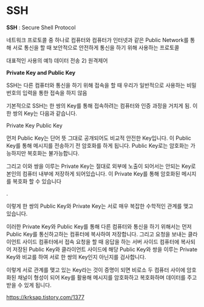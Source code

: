 # SSH

**SSH** : Secure Shell Protocol

네트워크 프로토콜 중 하나로 컴퓨터와 컴퓨터가 인터넷과 같은 Public Network를 통해 서로 통신을 할 때 보안적으로 안전하게 통신을 하기 위해 사용하는 프로토콜

대표적인 사용의 예1) 데이터 전송 2) 원격제어



**Private Key and Public Key**

SSH는 다른 컴퓨터와 통신을 하기 위해 접속을 할 때 우리가 일반적으로 사용하는 비밀번호의 입력을 통한 접속을 하지 않음



기본적으로 SSH는 한 쌍의 Key를 통해 접속하려는 컴퓨터와 인증 과정을 거치게 됨. 이 한 쌍의 Key는 다음과 같습니다.

Private Key
Public Key



먼저 Public Key는 단어 뜻 그대로 공개되어도 비교적 안전한 Key입니다. 이 Public Key를 통해 메시지를 전송하기 전 암호화를 하게 됩니다. Public Key로는 암호화는 가능하지만 복호화는 불가능합니다. 



그리고 이와 쌍을 이루는 Private Key는 절대로 외부에 노출이 되어서는 안되는 Key로 본인의 컴퓨터 내부에 저장하게 되어있습니다. 이 Private Key를 통해 암호화된 메시지를 복호화 할 수 있습니다

.

이렇게 한 쌍의 Public Key와 Private Key는 서로 매우 복잡한 수학적인 관계를 맺고 있습니다.



이러한 Private Key와 Public Key를 통해 다른 컴퓨터와 통신을 하기 위해서는 먼저 Public Key를 통신하고하는 컴퓨터에 복사하여 저장합니다. 그리고 요청을 보내는 클라이언트 사이드 컴퓨터에서 접속 요청을 할 때 응답을 하는 서버 사이드 컴퓨터에 복사되어 저장된 Public Key와 클라이언트 사이드에 해당 Public Key와 쌍을 이루는 Private Key와 비교를 하여 서로 한 쌍의 Key인지 아닌지를 검사합니다.



이렇게 서로 관계를 맺고 있는 Key라는 것이 증명이 되면 비로소 두 컴퓨터 사이에 암호화된 채널이 형성이 되어 Key를 활용해 메시지를 암호화하고 복호화하며 데이터를 주고 받을 수 있게 됩니다.

https://krksap.tistory.com/1377




